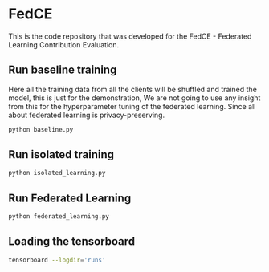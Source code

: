 # FedCE

This is the code repository that was developed for the FedCE - Federated Learning Contribution Evaluation.

## Run baseline training

Here all the training data from all the clients will be shuffled and trained the model, this is just for the demonstration, We are not going to use any insight from this for the hyperparameter tuning of the federated learning. Since all about federated learning is privacy-preserving.

```bash
python baseline.py
```

## Run isolated training

```bash
python isolated_learning.py
```

## Run Federated Learning

```bash
python federated_learning.py
```

## Loading the tensorboard

```bash
tensorboard --logdir='runs'
```